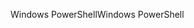 <span data-ttu-id="f53e3-101">Windows PowerShell</span><span class="sxs-lookup"><span data-stu-id="f53e3-101">Windows PowerShell</span></span>